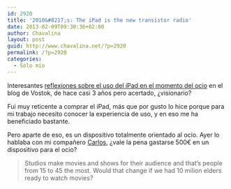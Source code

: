 ```yaml
---
id: 2920
title: '2010&#8217;s: The iPad is the new transistor radio'
date: 2013-02-09T09:30:36+02:00
author: Chavalina
layout: post
guid: http://www.chavalina.net/?p=2920
permalink: /?p=2920
categories:
  - Sólo mío
---
```

Interesantes [reflexiones sobre el uso del iPad en el momento del ocio](http://www.vostok.es/blog/the-ipad-is-the-new-transistor-radio) en el blog de Vostok, de hace casi 3 años pero acertado, ¿visionario?

Fui muy reticente a comprar el iPad, más que por gusto lo hice porque para mi trabajo necesito conocer la experiencia de uso, y en eso me ha beneficiado bastante.

Pero aparte de eso, es un dispositivo totalmente orientado al ocio. Ayer lo hablaba con mi compañero [Carlos](http://twitter.com/matallo), ¿vale la pena gastarse 500€ en un dispositivo para el ocio?

> Studios make movies and shows for their audience and that’s people from 15 to 45 the most. Would that change if we had 10 milion elders ready to watch movies?